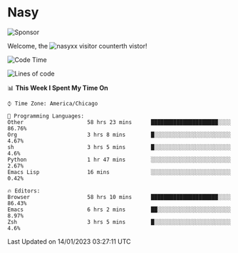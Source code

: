 # Nasy

<!--
<p align="center">
<img height="200" src="https://github-readme-stats.vercel.app/api?username=nasyxx&count_private=true&show_icons=true&theme=dracula&include_all_commits=true"/>
<img height="200" src="https://github-readme-stats.vercel.app/api/top-langs/?username=nasyxx&theme=dracula&hide=html,jupyter+notebook&count_private=true&show_icons=true"/>
</p>

  
----------------
-->

![Sponsor](https://img.shields.io/static/v1.svg?label=Sponsor&message=%E2%9D%A4&logo=GitHub&style=flat&color=pink)
 
Welcome, the ![nasyxx visitor counter](https://count.getloli.com/get/@nasyxx?theme=rule34)th vistor!
 
<!--START_SECTION:waka-->
![Code Time](http://img.shields.io/badge/Code%20Time-3%2C103%20hrs%2045%20mins-blue)

![Lines of code](https://img.shields.io/badge/From%20Hello%20World%20I%27ve%20Written-5%20Million%20lines%20of%20code-blue)

📊 **This Week I Spent My Time On** 

```text
⌚︎ Time Zone: America/Chicago

💬 Programming Languages: 
Other                    58 hrs 23 mins      █████████████████████░░░░   86.76% 
Org                      3 hrs 8 mins        █░░░░░░░░░░░░░░░░░░░░░░░░   4.67% 
sh                       3 hrs 5 mins        █░░░░░░░░░░░░░░░░░░░░░░░░   4.6% 
Python                   1 hr 47 mins        ░░░░░░░░░░░░░░░░░░░░░░░░░   2.67% 
Emacs Lisp               16 mins             ░░░░░░░░░░░░░░░░░░░░░░░░░   0.42%

🔥 Editors: 
Browser                  58 hrs 10 mins      █████████████████████░░░░   86.43% 
Emacs                    6 hrs 2 mins        ██░░░░░░░░░░░░░░░░░░░░░░░   8.97% 
Zsh                      3 hrs 5 mins        █░░░░░░░░░░░░░░░░░░░░░░░░   4.6%

```


 Last Updated on 14/01/2023 03:27:11 UTC
<!--END_SECTION:waka-->

<!-- ![visitors](https://visitor-badge.laobi.icu/badge?page_id=nasyxx.nasyxx) -->
